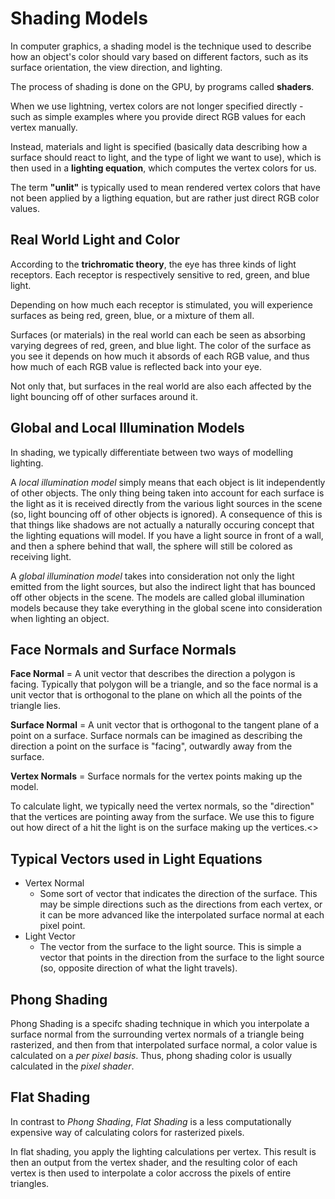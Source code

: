 # Shading Models

In computer graphics, a shading model is the technique used to describe how an object's color should vary based on different factors, such as its surface orientation, the view direction, and lighting.

The process of shading is done on the GPU, by programs called **shaders**.

When we use lightning, vertex colors are not longer specified directly - such as simple examples where you provide direct RGB values for each vertex manually.

Instead, materials and light is specified (basically data describing how a surface should react to light, and the type of light we want to use), which is then used in a **lighting equation**, which computes the vertex colors for us.

The term **"unlit"** is typically used to mean rendered vertex colors that have not been applied by a ligthing equation, but are rather just direct RGB color values.

## Real World Light and Color

According to the **trichromatic theory**, the eye has three kinds of light receptors. Each receptor is respectively sensitive to red, green, and blue light.

Depending on how much each receptor is stimulated, you will experience surfaces as being red, green, blue, or a mixture of them all.

Surfaces (or materials) in the real world can each be seen as absorbing varying degrees of red, green, and blue light. The color of the surface as you see it depends on how much it absords of each RGB value, and thus how much of each RGB value is reflected back into your eye.

Not only that, but surfaces in the real world are also each affected by the light bouncing off of other surfaces around it.

## Global and Local Illumination Models

In shading, we typically differentiate between two ways of modelling lighting.

A *local illumination model* simply means that each object is lit independently of other objects. The only thing being taken into account for each surface is the light as it is received directly from the various light sources in the scene (so, light bouncing off of other objects is ignored). A consequence of this is that things like shadows are not actually a naturally occuring concept that the lighting equations will model. If you have a light source in front of a wall, and then a sphere behind that wall, the sphere will still be colored as receiving light.

A *global illumination model* takes into consideration not only the light emitted from the light sources, but also the indirect light that has bounced off other objects in the scene. The models are called global illumination models because they take everything in the global scene into consideration when lighting an object.

## Face Normals and Surface Normals

**Face Normal** = A unit vector that describes the direction a polygon is facing. Typically that polygon will be a triangle, and so the face normal is a unit vector that is orthogonal to the plane on which all the points of the triangle lies.

**Surface Normal** = A unit vector that is orthogonal to the tangent plane of a point on a surface. Surface normals can be imagined as describing the direction a point on the surface is "facing", outwardly away from the surface.

**Vertex Normals** = Surface normals for the vertex points making up the model.

To calculate light, we typically need the vertex normals, so the "direction" that the vertices are pointing away from the surface. We use this to figure out how direct of a hit the light is on the surface making up the vertices.<>

## Typical Vectors used in Light Equations

- Vertex Normal
  - Some sort of vector that indicates the direction of the surface. This may be simple directions such as the directions from each vertex, or it can be more advanced like the interpolated surface normal at each pixel point.
- Light Vector
  - The vector from the surface to the light source. This is simple a vector that points in the direction from the surface to the light source (so, opposite direction of what the light travels).

## Phong Shading

Phong Shading is a specifc shading technique in which you interpolate a surface normal from the surrounding vertex normals of a triangle being rasterized, and then from that interpolated surface normal, a color value is calculated on a *per pixel basis*. Thus, phong shading color is usually calculated in the *pixel shader*.

## Flat Shading

In contrast to *Phong Shading*, *Flat Shading* is a less computationally expensive way of calculating colors for rasterized pixels.

In flat shading, you apply the lighting calculations per vertex. This result is then an output from the vertex shader, and the resulting color of each vertex is then used to interpolate a color accross the pixels of entire triangles.
